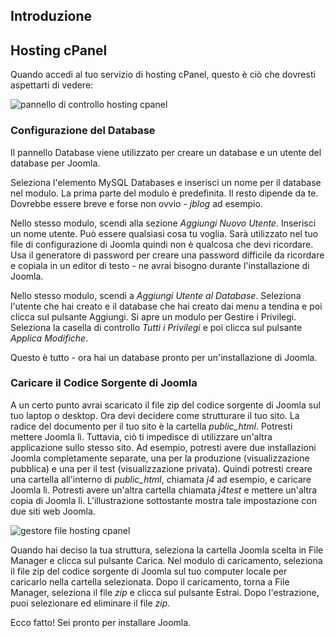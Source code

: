 <!-- Filename: J4.x:Hosting_Setup / Display title: Hosting cPanel  -->

## Introduzione

## Hosting cPanel

Quando accedi al tuo servizio di hosting cPanel, questo è ciò che dovresti aspettarti di vedere:

![pannello di controllo hosting cpanel](../../../en/images/hosting/cpanel-hosting.png)

### Configurazione del Database

Il pannello Database viene utilizzato per creare un database e un utente del database per Joomla.

Seleziona l'elemento MySQL Databases e inserisci un nome per il database nel modulo. La prima parte del modulo è predefinita. Il resto dipende da te. Dovrebbe essere breve e forse non ovvio - *jblog* ad esempio.

Nello stesso modulo, scendi alla sezione *Aggiungi Nuovo Utente*. Inserisci un nome utente. Può essere qualsiasi cosa tu voglia. Sarà utilizzato nel tuo file di configurazione di Joomla quindi non è qualcosa che devi ricordare. Usa il generatore di password per creare una password difficile da ricordare e copiala in un editor di testo - ne avrai bisogno durante l'installazione di Joomla.

Nello stesso modulo, scendi a *Aggiungi Utente al Database*. Seleziona l'utente che hai creato e il database che hai creato dai menu a tendina e poi clicca sul pulsante Aggiungi. Si apre un modulo per Gestire i Privilegi. Seleziona la casella di controllo *Tutti i Privilegi* e poi clicca sul pulsante *Applica Modifiche*.

Questo è tutto - ora hai un database pronto per un'installazione di Joomla.

### Caricare il Codice Sorgente di Joomla

A un certo punto avrai scaricato il file zip del codice sorgente di Joomla sul tuo laptop o desktop. Ora devi decidere come strutturare il tuo sito. La radice del documento per il tuo sito è la cartella *public_html*. Potresti mettere Joomla lì. Tuttavia, ciò ti impedisce di utilizzare un'altra applicazione sullo stesso sito. Ad esempio, potresti avere due installazioni Joomla completamente separate, una per la produzione (visualizzazione pubblica) e una per il test (visualizzazione privata). Quindi potresti creare una cartella all'interno di *public_html*, chiamata *j4* ad esempio, e caricare Joomla lì. Potresti avere un'altra cartella chiamata *j4test* e mettere un'altra copia di Joomla lì. L'illustrazione sottostante mostra tale impostazione con due siti web Joomla.

![gestore file hosting cpanel](../../../en/images/hosting/cpanel-file-manager.png)

Quando hai deciso la tua struttura, seleziona la cartella Joomla scelta in File Manager e clicca sul pulsante Carica. Nel modulo di caricamento, seleziona il file zip del codice sorgente di Joomla sul tuo computer locale per caricarlo nella cartella selezionata. Dopo il caricamento, torna a File Manager, seleziona il file *zip* e clicca sul pulsante Estrai. Dopo l'estrazione, puoi selezionare ed eliminare il file *zip*.

Ecco fatto! Sei pronto per installare Joomla.

